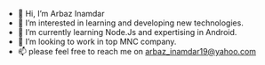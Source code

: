 - 👋 Hi, I’m Arbaz Inamdar
- 👀 I’m interested in learning and developing new technologies.
- 🌱 I’m currently learning Node.Js and expertising in Android.
- 💞️ I’m looking to work in top MNC company.
- 📫 please feel free to reach me on arbaz_inamdar19@yahoo.com

<!---
arbazee/arbazee is a ✨ special ✨ repository because its `README.md` (this file) appears on your GitHub profile.
You can click the Preview link to take a look at your changes.
--->
